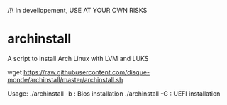 /!\ In devellopement, USE AT YOUR OWN RISKS


# archinstall

A script to install Arch Linux with LVM and LUKS

wget https://raw.githubusercontent.com/disque-monde/archinstall/master/archinstall.sh

Usage: ./archinstall -b : Bios installation
       ./archinstall -G : UEFI installation
